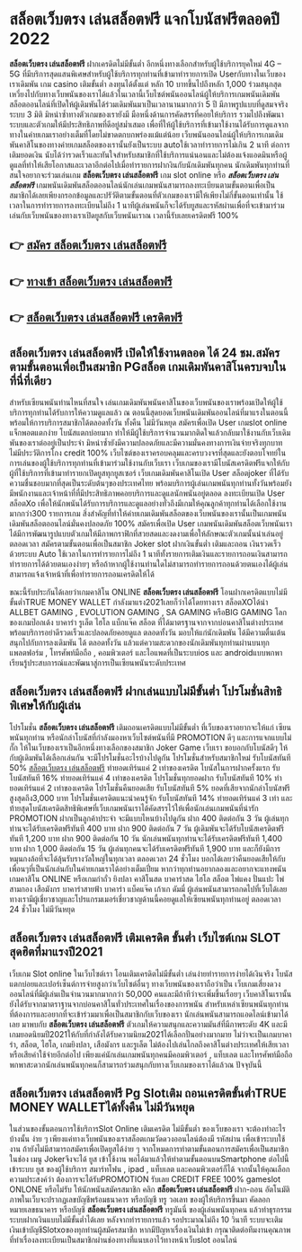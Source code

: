 # สล็อตเว็บตรง เล่นสล็อตฟรี  แจกโบนัสฟรีตลอดปี 2022

**สล็อตเว็บตรง เล่นสล็อตฟรี** ฝากเครดิตไม่มีขั้นต่ำ  อีกหนึ่งทางเลือกสำหรับผู้ใช้บริการยุคใหม่ 4G – 5G ที่มีบริการสุดแสนพิเศษสำหรับผู้ใช้บริการทุกท่านที่เข้ามาทำรายการเปิด Userกับทางในเว็บของเราเดิมพัน เกม casino  เติมขั้นต่ำ ลงทุนได้ตั้งแต่ หลัก 10 บาทขึ้นไปถึงหลัก 1,000 ร่วมสนุกสุดเหวี่ยงไปกับทางเว็บพนันของเราได้แล้วในเวลานี้เว็บไซต์พนันออนไลน์ผู้ให้บริการเกมพนันเดิมพันสล็อตออนไลน์ที่เปิดให้ผู้เดิมพันได้ร่วมเดิมพันมาเป็นเวลานานมากกว่า 5 ปี มีภาพรูปแบบที่ดูสมจจริง ระบบ 3 มิติ
มิหนำซ้ำทางตัวเกมของเรายังมี มือหนึ่งด้านการคัดสรรที่คอยให้บริการ  รวมไปถึงพัฒนาระบบและตัวเกมให้มีประสิทธิภาพที่ดีอยู่สม่ำเสมอ เพื่อที่ให้ผู้ใช้บริการที่เข้ามาใช้งานได้รับการดูแลจากทางในค่ายเกมเราอย่างเต็มที่โดยไม่ขาดตกบกพร่องแม้แต่น้อย เว็บพนันออนไลน์ผู้ให้บริการเกมเดิมพันคาสิโนของทางค่ายเกมสล็อตของเรานั้นยังเป็นระบบ autoใช้เวลาทำรายการไม่เกิน 2 นาที ต่อการเติมยอดเงิน นับได้ว่ารวดเร็วและทันใจสำหรับสมาชิกที่ใช้บริการแน่นอนและไม่ต้องแจ้งแอดมินหรือผู้ดูแลที่ทำให้เสียโอกาสและเวลาอีกต่อไปเมื่อทำรายการฝากงินกับนักเดิมพันทุกคน
นักเดิมพันทุกท่านที่สนใจอยากจะร่วมเล่นเกม **สล็อตเว็บตรง เล่นสล็อตฟรี** เกม slot online หรือ ***สล็อตเว็บตรง เล่นสล็อตฟรี*** เกมพนันเดิมพันสล็อตออนไลน์นักเล่นเกมพนันสามารถลงทะเบียนตามขั้นตอนเพื่อเป็นสมาชิกได้เลยเพียงกรอกข้อมูลและปรัวัติตามขั้นตอนที่ตัวเกมของเรามีให้เพียงไม่กี่ขั้นตอนเท่านั้น ใช้เวลาในการทำรายการลงทะเบียนไม่ถึง 1 นาทีผู้เล่นพนันก็จะได้รับยูสและรหัสผ่านเพื่อที่จะเข้ามาร่วมเล่นกับเว็บพนันของทางเราเปิดยูสกับเว็บพนันเราณ เวลานี้รับเลยเครดิตฟรี 100%

## 👉 [สมัคร สล็อตเว็บตรง เล่นสล็อตฟรี](https://archa888.com/)
## 👉 [ทางเข้า สล็อตเว็บตรง เล่นสล็อตฟรี](https://archa888.com/)
## 👉 [สล็อตเว็บตรง เล่นสล็อตฟรี เครดิตฟรี](https://archa888.com/)

## สล็อตเว็บตรง เล่นสล็อตฟรี เปิดให้ใช้งานตลอด ได้ 24 ชม.สมัครตามขั้นตอนเพื่อเป็นสมาชิก PGสล็อต เกมเดิมพันคาสิโนครบจบในที่นี่ที่เดียว

สำหรับเซียนพนันท่านไหนที่สนใจ เล่นเกมเดิมพันพนันคาสิโนของเว็บพนันของเราพร้อมเปิดให้ผู้ใช้บริการทุกท่านได้รับการให้ความดูแลแล้ว ณ ตอนนี้สุดยอดเว็บพนันเดิมพันออนไลน์ที่มาแรงในตอนนี้ พร้อมให้การบริการสมาชิกได้ตลอดทั้งวัน ทั้งคืน ไม่มีวันหยุด สมัครเพื่อเปิด User เกมslot online แจ็กพอตแตกง่าย โบนัสแตกบ่อยมาก ทำให้มีผู้ใช้บริการจำนวนมากติดใจแล้วกลับมาใช้งานกับเว็บเดิมพันของเราต่ออยู่เป็นประจำ มิหนำซ้ำยังมีความปลอดภัยและมีความมั่นคงทางการเงินจ่ายจริงทุกบาทไม่มีประวัติการโกง credit 100% เว็บไซต์ของเราครอบคลุมและครบวงจรที่สุดและยังตอบโจทย์ในการเล่นของผู้ใช้บริการทุกท่านที่เข้ามาร่วมใช้งานกับเว็บเรา
เว็บเกมของเรามีโบนัสเครดิตฟรีแจกให้กับผู้ที่ใช้บริการที่เข้ามาทำรายกเปิดยูสทุกยูสเซอร์ เว็บเกมเดิมพันคาสิโนเปิด User สล็อตjoker ที่ได้รับความชื่นชอบมากที่สุดเป็นระดับต้นๆของประเทศไทย พร้อมบริการผู้เล่นเกมพนันทุกท่านทั้งวันพร้อมยังมีพนักงานและเจ้าหน้าที่ที่มีประสิทธิภาพคอยบริการและดูแลนักพนันอยู่ตลอด ลงทะเบียนเปิด User สล็อตXo เพื่อให้นักพนันได้รับการบริการและดูแลอย่างทั่วถึงมีเกมให้คุณลูกค้าทุกท่านได้เลือกใช้งานมากกว่า300 รายการเกม
สิ่งสำคัญที่ทำให้ค่ายเกมเดิมพันสล็อตของเว็บพนันของเรานั้นเป็นเกมพนันเดิมพันสล็อตออนไลน์มั่นคงปลอดภัย 100% สมัครเพื่อเปิด User  เกมพนันเดิมพันสล็อตเว็บพนันเราได้มีการพัฒนารูปแบบตัวเกมให้มีภาพกราฟิกที่สวยสดและงดงามเพื่อให้ลักษณะตัวเกมนั้นน่าเล่นอยู่ตลอดเวลา สมัครตามขั้นตอนเพื่อเป็นสมาชิก Joker slot ฝากเงินขั้นต่ำ เติมและถอน เงินรวดเร็วด้วยระบบ Auto ใช้เวลาในการทำรายการไม่ถึง 1 นาทีทั้งรายการเติมเงินและรายการถอนเงินสามารถทำรายการได้ด้วยตนเองง่ายๆ หรือถ้าหากผู้ใช้งานท่านใดไม่สามารถทำรายการถอนด้วยตนเองได้ผู้เล่นสามารถแจ้งเจ้าหน้าที่เพื่อทำรายการถอนเครดิตให้ได้

ขณะนี้รับประกันได้เลยว่าเกมคาสิโน ONLINE **สล็อตเว็บตรง เล่นสล็อตฟรี** โอนฝากเครดิตแบบไม่มีขั้นต่ำTRUE MONEY WALLET กำลังมาแรง2021เลยก็ว่าได้โดยทางเรา สล็อตXOได้นำ ALLBET GAMING , EVOLUTION GAMING , SA GAMING หรือBIG GAMING โลกของเกมป๊อกเด้ง บาคาร่า รูเล็ต ไฮโล แบ็กแจ๊ค สล็อต ที่ได้มาตรฐานจากจากบ่อนคาสิโนต่างประเทศ พร้อมบริการอย่าดีรวดเร็วและปลอดภัยคอยดูแล ตลอดทั้งวัน มอบให้แก่นักเดิมพัน ได้มีความตื่นเต้นสนุกไปกับการลงเดิมพัน ได้ ตลอดทั้งวัน แล้วแต่ความสะดวกของนักเดิมพันทุกท่านผ่านบนทุกแพลตฟอร์ม , โทรศัพท์มือถือ , คอมพิวเตอร์ และไอแพดที่เป็นระบบios และ androidแบบพกพา เรียนรู้ประสบการณ์และพัฒนาสู่การเป็นเซียนพนันระดับประเทศ

## สล็อตเว็บตรง เล่นสล็อตฟรี ฝากเล่นแบบไม่มีขั้นต่ำ โปรโมชั่นสิทธิพิเศษให้กับผู้เล่น

โปรโมชั่น **สล็อตเว็บตรง เล่นสล็อตฟรี** เติมถอนเครดิตแบบไม่มีขั้นต่ำ ที่เว็บของเราอยากจะให้แก่  เซียนพนันทุกท่าน หรือนักล่าโบนัสที่กำลังมองหาเว็บไซต์พนันที่มี  PROMOTION ดีๆ และการแจกแบบไม่กั๊ก ให้ในเว็บของเราเป็นอีกหนึ่งทางเลือกของสมาชิก Joker Game เว็บเรา ขอบอกกับโบนัสดีๆ ให้กับผู้เดิมพันได้เลือกเล่นกัน จะมีโปรโมชั่นอะไรบ้างไปดูกัน
โปรโมชั่นสำหรับสมาชิกใหม่ รับโบนัสทันที 50% [สล็อตเว็บตรง เล่นสล็อตฟรี](https://archa888.com/) ทำยอดเทิร์นแค่ 2 เท่าของเครดิต
โบนัสในการฝากครั้งแรก รับโบนัสทันที 16% ทำยอดเทิร์นแค่ 4 เท่าของเครดิต
โปรโมชั่นทุกยอดฝาก รับโบนัสทันที 10% ทำยอดเทิร์นแค่ 2 เท่าของเครดิต
โปรโมชั่นคืนยอดเสีย รับโบนัสทันที 5% ยอดที่เสียจากนักล่าโบนัสฟรี สูงสุดถึง3,000 บาท
โปรโมชั่นเครดิตแนะนำคนรู้จัก รับโบนัสทันที 14% ทำยอดเทิร์นแค่ 3 เท่า
และท้ายสุดโบนัสเครดิตสิทธิพิเศษที่เว็บเกมพนันเราได้คัดสรรไว้ให้เพื่อนักเล่นเกมพนันที่น่ารัก  PROMOTION ฝากเป็นลูกค้าประจำ จะมีแบบไหนบ้างไปดูกัน
ฝาก 400 ติดต่อกัน 3 วัน ผู้เล่นทุกท่านจะได้รับเครดิตฟรีทันที 400 บาท
ฝาก 900 ติดต่อกัน 7 วัน ผู้เดิมพันจะได้รับโบนัสเครดิตฟรีทันที 1,200 บาท
ฝาก 900 ติดต่อกัน 10 วัน นักเล่นพนันทุกท่านจะได้รับเครดิตฟรีทันที 1,400 บาท
ฝาก 1,000 ติดต่อกัน 15 วัน ผู้เล่นทุกคนจะได้รับเครดิตฟรีทันที 1,900 บาท
และก็ยังมีการหมุนกงล้อที่จะได้ลุ้นรับรางวัลใหญ่ในทุกเวลา ตลอดเวลา 24 ชั่วโมง บอกได้เลยว่าคืนยอดเสียให้กับเพื่อนๆที่เป็นนักเล่นกับในค่ายเกมเราได้อย่างเต็มเปี่ยม หากว่าทุกท่านอยากลองและอยากจะแทงพนัน เกมคาสิโน ONLINE หรือเกมกำถั่ว  ยิงปลา คาสิโนสด บาคาร่าสด ไฮโล สล็อต ไพ่แคง ปั่นแปะ ไพ่สามกอง เสือมังกร บาคาร่าสายฟ้า บาคาร่า แบ็คแจ๊ค เก้าเก ดัมมี่ ผู้เล่นพนันสามารถกดไปที่เว็บได้เลย ทางเรามีผู้เชี่ยวชาญและโปรแกรมเมอร์เชี่ยวชาญด้านนี้คอยดูแลให้เซียนพนันทุกท่านอยู่ ตลอดเวลา 24 ชั่วโมง ไม่มีวันหยุด

## สล็อตเว็บตรง เล่นสล็อตฟรี เติมเครดิต ขั้นต่ำ  เว็บไซต์เกม SLOT สุดฮิตที่มาแรงปี2021

เว็บเกม Slot online ในเว็บไซต์เรา โอนเติมเครดิตไม่มีขั้นต่ำ เล่นง่ายทำรายการง่ายได้เงินจริง โบนัสแตกบ่อยและเปอร์เซ็นต์การจ่ายสูงกว่าเว็บไซต์อื่นๆ ทางเว็บพนันของเราถือว่าเป็น เว็บเกมเสี่ยงดวงออนไลน์ที่มีผู้เล่นเป็นจำนวนมากมากกว่า 50,000 คนและมีถ้าทีว่าจะเพิ่มขึ้นเรื่อยๆ เว็บคาสิโนเรานั้นยังได้รับจากมาตราฐานจากบ่อนคาสิโนทั่วประเทศในเรื่องของการพนัน สำหรับเหล่าเซียนพนันทุกท่านที่ต้องการและอยากที่จะเข้าร่วมมาเพื่อเป็นสมาชิกกับเว็บของเรา นักเล่นพนันสามารถแอดไลน์เข้ามาได้เลย
	มาพบกับ **สล็อตเว็บตรง เล่นสล็อตฟรี** ตัวเกมให้ความสนุกและความมันส์ที่มีภาพระดับ 4K และมีเกมยอดนิยมปี2021ให้กับที่กำลังได้รับความนิยม2021ได้เลือกปั่นอย่างมากมาย  ไม่ว่าจะเป็นเกมบาคาร่า, สล็อต, ไฮโล, เกมยิงปลา, เสือมังกร และรูเล็ต ไม่ต้องไปเล่นไกลถึงคาสิโนต่างประเทศให้เสียเวลา หรือเสียค่าใช้จ่ายอีกต่อไป เพียงแค่นักเล่นเกมพนันทุกคนมีคอมพิวเตอร์ , แท็บเลต และโทรศัพท์มือถือพกพาสะดวกนักเล่นพนันทุกคนก็สามารถร่วมสนุกกับทางเว็บเกมของเราได้แล้วณ ปัจจุบันนี้

## สล็อตเว็บตรง เล่นสล็อตฟรี  Pg Slotเติม ถอนเครดิตขั้นต่ำTRUE MONEY WALLETได้ทั้งคืน ไม่มีวันหยุด

ในส่วนของขั้นตอนการใช้บริการSlot Online เติมเครดิต ไม่มีขั้นต่ำ ของเว็บของเรา จะต้องทำอะไรบ้างนั้น ง่าย ๆ เพียงแค่ทางเว็บพนันของเราสล็อตเกมวัดดวงออนไลน์ต้องมี รหัสผ่าน เพื่อเข้าระบบใช้งาน ถ้ายังไม่มีสามารถสมัครเพื่อเปิดยูสได้ง่าย ๆ จากโหมดการทำตามขั้นตอนการสมัครเพื่อเป็นสมาชิกในช่อง เมนู Jokerจึงจะได้ ยูส เข้าใช้งาน พอได้มาแล้วให้ทำตามขั้นตอนบนSmartphone ต่อไปนี้
เข้าระบบ ยูส  ของผู้ใช้บริการ สมาร์ทโฟน , ipad , แท็บเลต และคอมพิวเตอร์ก็ได้
จากนั้นให้คุณเลือกความประสงค์ว่า ต้องการจะได้รับPROMOTION รับเลย CREDIT FREE 100% gameslot ONLONE หรือไม่รับ
ให้นักพนันสมัครสมาชิก คลิก **สล็อตเว็บตรง เล่นสล็อตฟรี** ฝาก-ถอน อัตโนมัติ ภาพในเว็บจะปรากฏเลขบัญชีพร้อมธนาคาร หรือบัญชี ทรู วอเลท ของผู้ให้บริการขึ้นมา
คัดลอกหมายเลขธนาคาร หรือบัญชี **สล็อตเว็บตรง เล่นสล็อตฟรี** ทรูมันนี่ ของผู้เล่นพนันทุกคน แล้วทำธุรกรรมระบบฝากเงินแบบไม่มีขั้นต่ำได้เลย
หลังจากทำรายการแล้ว รอประมาณไม่ถึง 10 วินาที ระบบจะเติมเงินเข้าบัญชีSlotxoของทุกท่านผู้สมัครสมาชิก
หากมีปัญหาเรื่องเงินไม่เข้า กรุณาติดต่อทีมงานคุณภาพ ที่ทำเรื่องลงทะเบียนเป็นสมาชิกผ่านช่องทางที่แนบเอาไว้ทางหน้าเว็บslot ออนไลน์


